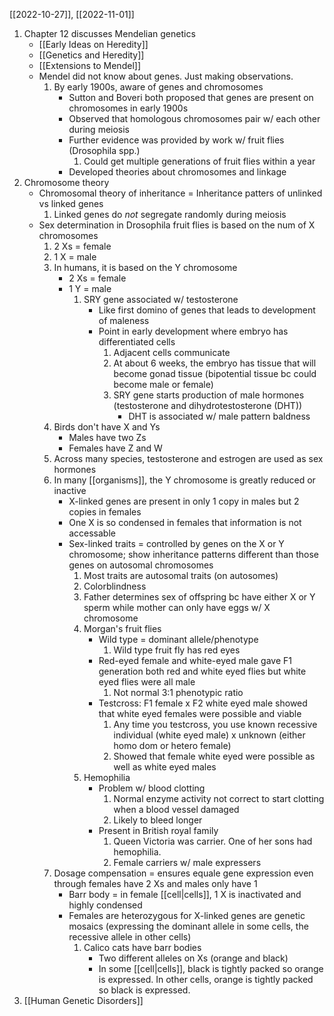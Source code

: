 [[2022-10-27]], [[2022-11-01]]

1. Chapter 12 discusses Mendelian genetics 
	- [[Early Ideas on Heredity]]
	- [[Genetics and Heredity]]
	- [[Extensions to Mendel]]
	- Mendel did not know about genes. Just making observations.
		1. By early 1900s, aware of genes and chromosomes
			- Sutton and Boveri both proposed that genes are present on chromosomes in early 1900s
			- Observed that homologous chromosomes pair w/ each other during meiosis
			- Further evidence was provided by work w/ fruit flies (Drosophila spp.)
				1. Could get multiple generations of fruit flies within a year
			- Developed theories about chromosomes and linkage
2. Chromosome theory
	- Chromosomal theory of inheritance = Inheritance patters of unlinked vs linked genes
		1.  Linked genes do *not* segregate randomly during meiosis
	- Sex determination in Drosophila fruit flies is based on the num of X chromosomes
		1. 2 Xs = female
		2. 1 X = male
		3. In humans, it is based on the Y chromosome
			- 2 Xs = female
			- 1 Y = male
				1. SRY gene associated w/ testosterone 
					- Like first domino of genes that leads to development of maleness
					- Point in early development where embryo has differentiated cells 
						1. Adjacent cells communicate
						2. At about 6 weeks, the embryo has tissue that will become gonad tissue (bipotential tissue bc could become male or female)
						3. SRY gene starts production of male hormones (testosterone and dihydrotestosterone (DHT))
							- DHT is associated w/ male pattern baldness
		4. Birds don't have X and Ys
			- Males have two Zs
			- Females have Z and W
		5. Across many species, testosterone and estrogen are used as sex hormones
		6. In many [[organisms]], the Y chromosome is greatly reduced or inactive
			- X-linked genes are present in only 1 copy in males but 2 copies in females
			- One X is so condensed in females that information is not accessable
			- Sex-linked traits = controlled by genes on the X or Y chromosome; show inheritance patterns different than those genes on autosomal chromosomes 
				1. Most traits are autosomal traits (on autosomes)
				2. Colorblindness
				3. Father determines sex of offspring bc have either X or Y sperm while mother can only have eggs w/ X chromosome
				4. Morgan's fruit flies
					- Wild type = dominant allele/phenotype
						1. Wild type fruit fly has red eyes
					- Red-eyed female and white-eyed male gave F1 generation both red and white eyed flies but white eyed flies were all male
						1. Not normal 3:1 phenotypic ratio
					- Testcross: F1 female x F2 white eyed male showed that white eyed females were possible and viable
						1. Any time you testcross, you use known recessive individual (white eyed male) x unknown (either homo dom or hetero female)
						2. Showed that female white eyed were possible as well as white eyed males
				5. Hemophilia
					- Problem w/ blood clotting
						1. Normal enzyme activity not correct to start clotting when a blood vessel damaged 
						2. Likely to bleed longer
					- Present in British royal family
						1. Queen Victoria was carrier. One of her sons had hemophilia.
						2. Female carriers w/ male expressers 
		4. Dosage compensation = ensures equale gene expression even through females have 2 Xs and males only have 1
			- Barr body = in female [[cell|cells]], 1 X is inactivated and highly condensed
			- Females are heterozygous for X-linked genes are genetic mosaics (expressing the dominant allele in some cells, the recessive allele in other cells)
				1. Calico cats have barr bodies
					- Two different alleles on Xs (orange and black)
					- In some [[cell|cells]], black is tightly packed so orange is expressed. In other cells, orange is tightly packed so black is expressed.
3. [[Human Genetic Disorders]]
